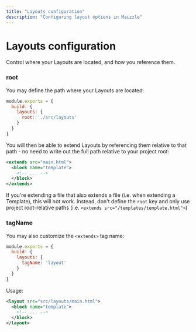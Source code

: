 ```yaml
---
title: "Layouts configuration"
description: "Configuring layout options in Maizzle"
---
```


# Layouts configuration

Control where your Layouts are located, and how you reference them.

### root

You may define the path where your Layouts are located:

<code-sample title="config.js">

  ```js
  module.exports = {
    build: {
      layouts: {
        root: './src/layouts'
      }
    }
  }
  ```

</code-sample>

You will then be able to extend Layouts by referencing them relative to that path - no need to write out the full path relative to your project root:

<code-sample title="src/templates/example.html">

  ```xml
  <extends src="main.html">
    <block name="template">
      <!-- ... -->
    </block>
  </extends>
  ```

</code-sample>

<alert type="danger">If you're extending a file that also extends a file (i.e. when extending a Template), this will not work. Instead, don't define the `root` key and only use project root-relative paths (i.e. `<extends src="/templates/template.html">`)</alert>

### tagName

You may also customize the `<extends>` tag name:

<code-sample title="config.js">

  ```js
  module.exports = {
    build: {
      layouts: {
        tagName: 'layout'
      }
    }
  }
  ```

</code-sample>

Usage:

<code-sample title="src/templates/example.html">

  ```xml
  <layout src="src/layouts/main.html">
    <block name="template">
      <!-- ... -->
    </block>
  </layout>
  ```

</code-sample>
